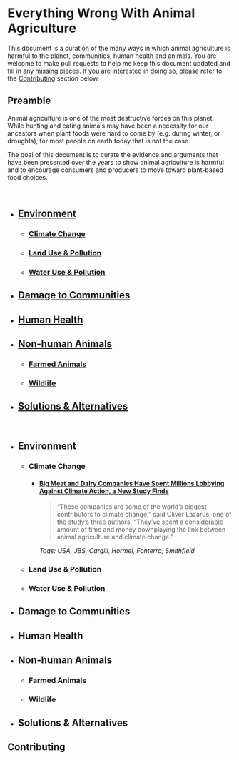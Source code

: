# Everything Wrong With Animal Agriculture

This document is a curation of the many ways in which animal agriculture is harmful to the planet, communities, human health and animals. You are welcome to make pull requests to help me keep this document updated and fill in any missing pieces. If you are interested in doing so, please refer to the [Contributing](#contributing) section below.

## Preamble

Animal agriculture is one of the most destructive forces on this planet. While hunting and eating animals may have been a necessity for our ancestors when plant foods were hard to come by (e.g. during winter, or droughts), for most people on earth today that is not the case.

The goal of this document is to curate the evidence and arguments that have been presented over the years to show animal agriculture is harmful and to encourage consumers and producers to move toward plant-based food choices.

<br/>

- ## [Environment](#env)
  - ### [Climate Change](#climate)
  - ### [Land Use & Pollution](#land-use)
  - ### [Water Use & Pollution](#water-use)
- ## [Damage to Communities](#communities)
- ## [Human Health](#health)
- ## [Non-human Animals](#non-human)

  - ### [Farmed Animals](#farmed)
  - ### [Wildlife](#wildlife)

- ## [Solutions & Alternatives](#solutions)
  <!-- - ### [Lab Animals]() //-->

 <br />

- ## <a name="env"></a>Environment

  - ### <a name="climate"></a>Climate Change

    - #### [Big Meat and Dairy Companies Have Spent Millions Lobbying Against Climate Action, a New Study Finds](https://insideclimatenews.org/news/02042021/meat-dairy-lobby-climate-action/)<br/>

      > “These companies are some of the world’s biggest contributors to climate change,” said Oliver Lazarus, one of the study’s three authors. “They’ve spent a considerable amount of time and money downplaying the link between animal agriculture and climate change.”

      _Tags: USA, JBS, Cargill, Hormel, Fonterra, Smithfield_

  - ### <a name="land-use"></a>Land Use & Pollution
  - ### <a name="water-use"></a>Water Use & Pollution

- ## <a name="communities"></a>Damage to Communities

- ## <a name="health"></a>Human Health
- ## <a name="non-human"></a>Non-human Animals
  - ### <a name="farmed"></a>Farmed Animals
  - ### <a name="wildlife"></a>Wildlife
- ## <a name="solutions"></a>Solutions & Alternatives
  <!-- - ### <a name=""></a>Lab Animals //-->

## Contributing
